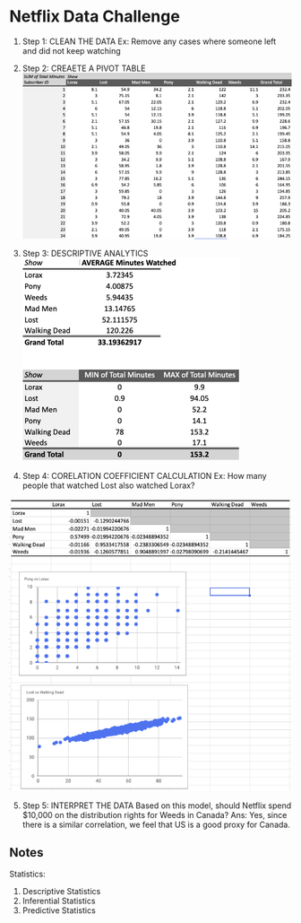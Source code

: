 # Netflix Data Challenge

1. Step 1: CLEAN THE DATA
Ex: Remove any cases where someone left and did not keep watching

2. Step 2: CREAETE A PIVOT TABLE
![](https://github.com/mallikampatil/Netflix_Data_Analysis_Project/blob/bbabc3850d20f16bc333ea0cacca74b1b7d7d596/Screenshot%202022-11-29%20at%207.10.51%20PM.png)

3. Step 3: DESCRIPTIVE ANALYTICS 
![](https://github.com/mallikampatil/Netflix_Data_Analysis_Project/blob/bbabc3850d20f16bc333ea0cacca74b1b7d7d596/Screenshot%202022-11-29%20at%207.56.55%20PM.png)

4. Step 4: CORELATION COEFFICIENT CALCULATION
Ex: How many people that watched Lost also watched Lorax? 

![](https://github.com/mallikampatil/Netflix_Data_Analysis_Project/blob/bbabc3850d20f16bc333ea0cacca74b1b7d7d596/Screenshot%202022-11-29%20at%207.59.39%20PM.png)

5. Step 5: INTERPRET THE DATA
Based on this model, should Netflix spend $10,000 on the distribution rights for Weeds in Canada? 
Ans: Yes, since there is a similar correlation, we feel that US is a good proxy for Canada. 

## Notes
Statistics: 
1. Descriptive Statistics
2. Inferential Statistics
3. Predictive Statistics




